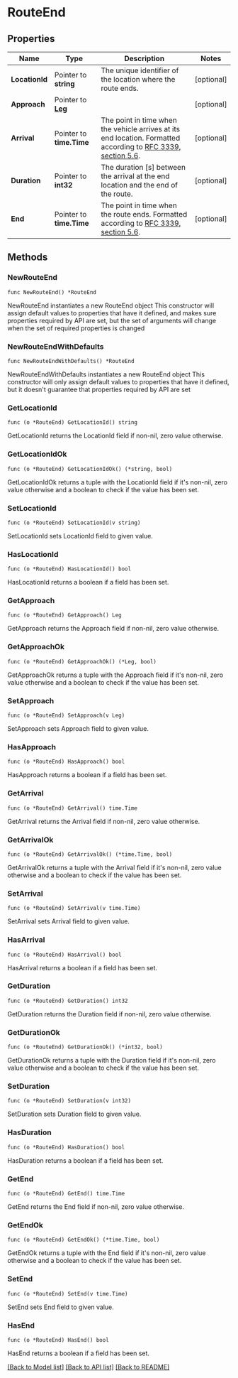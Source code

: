 # RouteEnd

## Properties

Name | Type | Description | Notes
------------ | ------------- | ------------- | -------------
**LocationId** | Pointer to **string** | The unique identifier of the location where the route ends. | [optional] 
**Approach** | Pointer to [**Leg**](Leg.md) |  | [optional] 
**Arrival** | Pointer to **time.Time** | The point in time when the vehicle arrives at its end location. Formatted according to [RFC 3339, section 5.6](https://tools.ietf.org/html/rfc3339#section-5.6). | [optional] 
**Duration** | Pointer to **int32** | The duration [s] between the arrival at the end location and the end of the route. | [optional] 
**End** | Pointer to **time.Time** | The point in time when the route ends. Formatted according to [RFC 3339, section 5.6](https://tools.ietf.org/html/rfc3339#section-5.6). | [optional] 

## Methods

### NewRouteEnd

`func NewRouteEnd() *RouteEnd`

NewRouteEnd instantiates a new RouteEnd object
This constructor will assign default values to properties that have it defined,
and makes sure properties required by API are set, but the set of arguments
will change when the set of required properties is changed

### NewRouteEndWithDefaults

`func NewRouteEndWithDefaults() *RouteEnd`

NewRouteEndWithDefaults instantiates a new RouteEnd object
This constructor will only assign default values to properties that have it defined,
but it doesn't guarantee that properties required by API are set

### GetLocationId

`func (o *RouteEnd) GetLocationId() string`

GetLocationId returns the LocationId field if non-nil, zero value otherwise.

### GetLocationIdOk

`func (o *RouteEnd) GetLocationIdOk() (*string, bool)`

GetLocationIdOk returns a tuple with the LocationId field if it's non-nil, zero value otherwise
and a boolean to check if the value has been set.

### SetLocationId

`func (o *RouteEnd) SetLocationId(v string)`

SetLocationId sets LocationId field to given value.

### HasLocationId

`func (o *RouteEnd) HasLocationId() bool`

HasLocationId returns a boolean if a field has been set.

### GetApproach

`func (o *RouteEnd) GetApproach() Leg`

GetApproach returns the Approach field if non-nil, zero value otherwise.

### GetApproachOk

`func (o *RouteEnd) GetApproachOk() (*Leg, bool)`

GetApproachOk returns a tuple with the Approach field if it's non-nil, zero value otherwise
and a boolean to check if the value has been set.

### SetApproach

`func (o *RouteEnd) SetApproach(v Leg)`

SetApproach sets Approach field to given value.

### HasApproach

`func (o *RouteEnd) HasApproach() bool`

HasApproach returns a boolean if a field has been set.

### GetArrival

`func (o *RouteEnd) GetArrival() time.Time`

GetArrival returns the Arrival field if non-nil, zero value otherwise.

### GetArrivalOk

`func (o *RouteEnd) GetArrivalOk() (*time.Time, bool)`

GetArrivalOk returns a tuple with the Arrival field if it's non-nil, zero value otherwise
and a boolean to check if the value has been set.

### SetArrival

`func (o *RouteEnd) SetArrival(v time.Time)`

SetArrival sets Arrival field to given value.

### HasArrival

`func (o *RouteEnd) HasArrival() bool`

HasArrival returns a boolean if a field has been set.

### GetDuration

`func (o *RouteEnd) GetDuration() int32`

GetDuration returns the Duration field if non-nil, zero value otherwise.

### GetDurationOk

`func (o *RouteEnd) GetDurationOk() (*int32, bool)`

GetDurationOk returns a tuple with the Duration field if it's non-nil, zero value otherwise
and a boolean to check if the value has been set.

### SetDuration

`func (o *RouteEnd) SetDuration(v int32)`

SetDuration sets Duration field to given value.

### HasDuration

`func (o *RouteEnd) HasDuration() bool`

HasDuration returns a boolean if a field has been set.

### GetEnd

`func (o *RouteEnd) GetEnd() time.Time`

GetEnd returns the End field if non-nil, zero value otherwise.

### GetEndOk

`func (o *RouteEnd) GetEndOk() (*time.Time, bool)`

GetEndOk returns a tuple with the End field if it's non-nil, zero value otherwise
and a boolean to check if the value has been set.

### SetEnd

`func (o *RouteEnd) SetEnd(v time.Time)`

SetEnd sets End field to given value.

### HasEnd

`func (o *RouteEnd) HasEnd() bool`

HasEnd returns a boolean if a field has been set.


[[Back to Model list]](../README.md#documentation-for-models) [[Back to API list]](../README.md#documentation-for-api-endpoints) [[Back to README]](../README.md)


